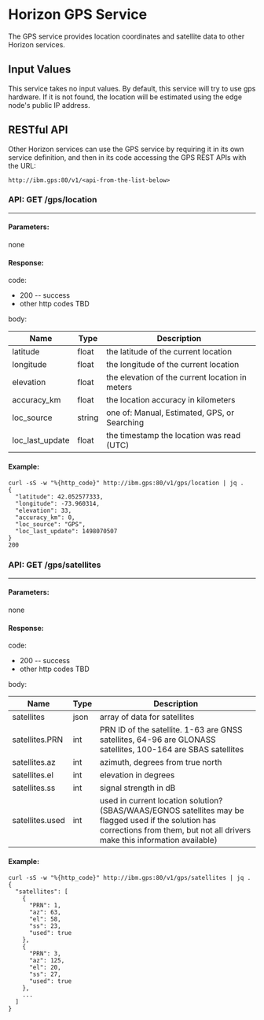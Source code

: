 # Horizon GPS Service

The GPS service provides location coordinates and satellite data to other Horizon services.

## Input Values

This service takes no input values. By default, this service will try to use gps hardware. If it is not found, the location will be estimated using the edge node's public IP address. 

## RESTful API

Other Horizon services can use the GPS service by requiring it in its own service definition, and then in its code accessing the GPS REST APIs with the URL:
```
http://ibm.gps:80/v1/<api-from-the-list-below>
```

### **API:** GET /gps/location
---

#### Parameters:
none

#### Response:

code: 
* 200 -- success
* other http codes TBD

body:


| Name | Type | Description |
| ---- | ---- | ---------------- |
| latitude | float | the latitude of the current location |
| longitude | float | the longitude of the current location |
| elevation | float | the elevation of the current location in meters |
| accuracy_km | float | the location accuracy in kilometers |
| loc_source | string | one of: Manual, Estimated, GPS, or Searching |
| loc_last_update | float | the timestamp the location was read (UTC) |


#### Example:
```
curl -sS -w "%{http_code}" http://ibm.gps:80/v1/gps/location | jq .
{
  "latitude": 42.052577333,
  "longitude": -73.960314,
  "elevation": 33,
  "accuracy_km": 0,
  "loc_source": "GPS",
  "loc_last_update": 1498070507
}
200
```

### **API:** GET /gps/satellites
---

#### Parameters:
none

#### Response:

code: 
* 200 -- success
* other http codes TBD

body:


| Name | Type | Description |
| ---- | ---- | ---------------- |
| satellites | json | array of data for satellites |
| satellites.PRN | int | PRN ID of the satellite. 1-63 are GNSS satellites, 64-96 are GLONASS satellites, 100-164 are SBAS satellites |
| satellites.az | int | azimuth, degrees from true north |
| satellites.el | int | elevation in degrees |
| satellites.ss | int | signal strength in dB |
| satellites.used | int | used in current location solution? (SBAS/WAAS/EGNOS satellites may be flagged used if the solution has corrections from them, but not all drivers make this information available) |


#### Example:
```
curl -sS -w "%{http_code}" http://ibm.gps:80/v1/gps/satellites | jq .
{
  "satellites": [
    {
      "PRN": 1,
      "az": 63,
      "el": 58,
      "ss": 23,
      "used": true
    },
    {
      "PRN": 3,
      "az": 125,
      "el": 20,
      "ss": 27,
      "used": true
    },
    ...
  ]
}
```

